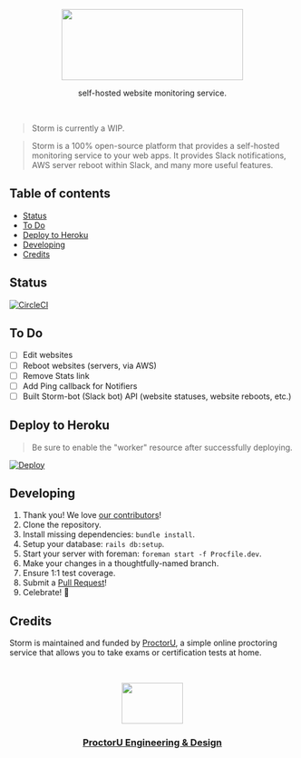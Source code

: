 <p align="center">
  <a href="https://twitter.com/ProctorUEng">
    <img src="https://s3-us-west-2.amazonaws.com/dev-team-resources/storm-wordmark.svg" width=320 height=125>
  </a>

  <p align="center">
    self-hosted website monitoring service.
  </p>
</p>

<br>

> Storm is currently a WIP.

> Storm is a 100% open-source platform that provides a self-hosted monitoring
service to your web apps. It provides Slack notifications, AWS server reboot
within Slack, and many more useful features.

## Table of contents

- [Status](#status)
- [To Do](#to-do)
- [Deploy to Heroku](#deploy-to-heroku)
- [Developing](#developing)
- [Credits](#credits)

## Status

[![CircleCI](https://circleci.com/gh/ProctorU/storm.svg?style=svg)](https://circleci.com/gh/ProctorU/storm)

## To Do
- [ ] Edit websites
- [ ] Reboot websites (servers, via AWS)
- [ ] Remove Stats link
- [ ] Add Ping callback for Notifiers
- [ ] Built Storm-bot (Slack bot) API (website statuses, website reboots, etc.)

## Deploy to Heroku

> Be sure to enable the "worker" resource after successfully deploying.

[![Deploy](https://www.herokucdn.com/deploy/button.svg)](https://heroku.com/deploy)

## Developing

1. Thank you! We love [our contributors](https://github.com/ProctorU/storm/graphs/contributors)!
1. Clone the repository.
1. Install missing dependencies: `bundle install`.
1. Setup your database: `rails db:setup`.
1. Start your server with foreman: `foreman start -f Procfile.dev`.
1. Make your changes in a thoughtfully-named branch.
1. Ensure 1:1 test coverage.
1. Submit a [Pull Request](https://github.com/ProctorU/storm/pulls)!
1. Celebrate! :tada:

## Credits

Storm is maintained and funded by [ProctorU](https://twitter.com/ProctorU),
a simple online proctoring service that allows you to take exams or
certification tests at home.

<br>

<p align="center">
  <a href="https://twitter.com/ProctorUEng">
    <img src="https://s3-us-west-2.amazonaws.com/dev-team-resources/procki-eyes.svg" width=108 height=72>
  </a>

  <h3 align="center">
    <a href="https://twitter.com/ProctorUEng">ProctorU Engineering & Design</a>
  </h3>
</p>
